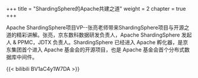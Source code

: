 +++
title = "ShardingSphere的Apache共建之道"
weight = 2
chapter = true
+++

Apache ShardingSphere项目VP--张亮老师带来ShardingSphere项目与开源之道的精彩讲解。张亮，京东数科数据研发负责人，Apache ShardingSphere 发起人 & PPMC，JDTX 负责人。ShardingSphere 已经进入 Apache 孵化器，是京东集团首个进入 Apache 基金会的开源项目，也是 Apache 基金会首个分布式数据库中间件。

{{< bilibili BV1aC4y1W7DA >}}
